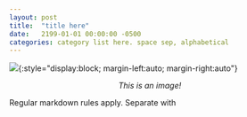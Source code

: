 ```yaml
---
layout: post
title:  "title here"
date:   2199-01-01 00:00:00 -0500
categories: category list here. space sep, alphabetical
---
```


![](https://powwu.xyz/assets/Arch-Logo.png){:style="display:block; margin-left:auto; margin-right:auto"}
<center><i>This is an image!</i></center>

Regular markdown rules apply. Separate with <br>
